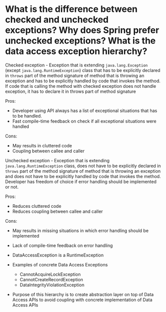 # What is the difference between checked and unchecked exceptions? Why does Spring prefer unchecked exceptions? What is the data access exception hierarchy?
Checked exception - Exception that is extending ```java.lang.Exception``` (except ```java.lang.RuntimeException```) class
that has to be explicitly declared in ```throws``` part of the method signature of method that is throwing an exception and 
has to be explicitly handled by code that invokes the method. If code that is calling the method with checked exception does 
not handle exception, it has to declare it in throws part of method signature

Pros:
- Developer using API always has a list of exceptional situations that has to be handled.
- Fast compile-time feedback on check if all exceptional situations were handled

Cons:
- May results in cluttered code
- Coupling between callee and caller

Unchecked exception - Exception that is extending ```java.lang.RuntimeException``` class, does not have to be explicitly
declared in ```throws``` part of the method signature of method that is throwing an exception and does not have to be 
explicitly handled by code that invokes the method. Developer has freedom of choice if error handling should be implemented
or not.

Pros:
- Reduces cluttered code
- Reduces coupling between callee and caller

Cons:
- May results in missing situations in which error handling should be implemented
- Lack of compile-time feedback on error handling

- DataAccessException is a RuntimeException
- Examples of concrete Data Access Exceptions
    - CannotAcquireLockException
    - CannotCreateRecordException
    - DataIntegrityViolationException
- Purpose of this hierarchy is to create abstraction layer on top of Data Access APIs to avoid coupling with concrete 
implementation of Data Access APIs